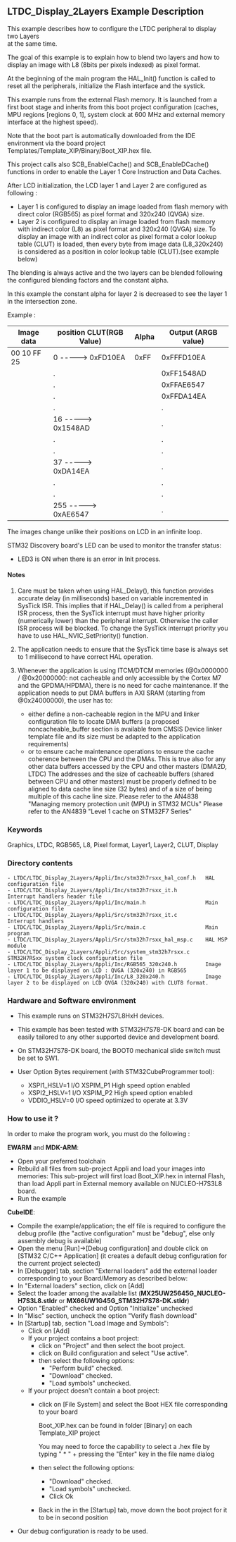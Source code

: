 ## <b>LTDC_Display_2Layers Example Description</b>

This example describes how to configure the LTDC peripheral to display two Layers  
at the same time.

The goal of this example is to explain how to blend two layers and how to display 
an image with L8 (8bits per pixels indexed) as pixel format. 

At the beginning of the main program the HAL_Init() function is called to reset 
all the peripherals, initialize the Flash interface and the systick.

This example runs from the external Flash memory. It is launched from a first boot stage and inherits from this boot project
configuration (caches, MPU regions [regions 0, 1], system clock at 600 MHz and external memory interface at the highest speed).

Note that the boot part is automatically downloaded from the IDE environment via the board project Templates/Template_XIP/Binary/Boot_XIP.hex file.

This project calls also SCB_EnableICache() and SCB_EnableDCache() functions in order to enable
the Layer 1 Core Instruction and Data Caches.

After LCD initialization, the LCD layer 1 and Layer 2 are configured as following :

  - Layer 1 is configured to display an image loaded from flash memory with direct
    color (RGB565) as pixel format and 320x240 (QVGA) size.
  - Layer 2 is configured to display an image loaded from flash memory with indirect
    color (L8) as pixel format and 320x240 (QVGA) size.
    To display an image with an indirect color as pixel format a color lookup table (CLUT) 
    is loaded, then every byte from image data (L8_320x240) is considered as 
    a position in color lookup table (CLUT).(see example below)  

The blending is always active and the two layers can be blended following 
the configured blending factors and the constant alpha.

In this example the constant alpha for layer 2 is decreased to see the layer 1
in the intersection zone.

  Example :
  
|Image data | position   CLUT(RGB Value) | Alpha | Output (ARGB value) |
| --- | --- | --- | --- |
| 00 10 FF 25 |  0   -----> 0xFD10EA | 0xFF | 0xFFFD10EA |
|             |  .                   |      | 0xFF1548AD |
|             |  .                   |      | 0xFFAE6547 |
|             |  .                   |      | 0xFFDA14EA |
|             |  .                   |      | . |
|             |  16  -----> 0x1548AD |      | . |
|             |  .                   |      | . |
|             |  .                   |      | . |
|             |  37  -----> 0xDA14EA |      | . |
|             |  .                   |      | . |
|             |  .                   |      | . |
|             |  255 -----> 0xAE6547 |      | . |


The images change unlike their positions on LCD in an infinite loop.

STM32 Discovery board's LED can be used to monitor the transfer status:

 - LED3 is ON when there is an error in Init process.

#### <b>Notes</b>

 1. Care must be taken when using HAL_Delay(), this function provides accurate delay (in milliseconds)
    based on variable incremented in SysTick ISR. This implies that if HAL_Delay() is called from
    a peripheral ISR process, then the SysTick interrupt must have higher priority (numerically lower)
    than the peripheral interrupt. Otherwise the caller ISR process will be blocked.
    To change the SysTick interrupt priority you have to use HAL_NVIC_SetPriority() function.

 2. The application needs to ensure that the SysTick time base is always set to 1 millisecond
    to have correct HAL operation.

 3. Whenever the application is using ITCM/DTCM memories (@0x0000000 / @0x20000000: not cacheable and only accessible
    by the Cortex M7 and the GPDMA/HPDMA), there is no need for cache maintenance.
    If the application needs to put DMA buffers in AXI SRAM (starting from @0x24000000), the user has to:
    - either define a non-cacheable region in the MPU and linker configuration file to locate DMA buffers
	(a proposed noncacheable_buffer section is available from CMSIS Device linker template file and its size must
    be adapted to the application requirements)
    - or to ensure cache maintenance operations to ensure the cache coherence between the CPU and the DMAs.
    This is true also for any other data buffers accessed by the CPU and other masters (DMA2D, LTDC)
    The addresses and the size of cacheable buffers (shared between CPU and other masters)
    must be properly defined to be aligned to data cache line size (32 bytes) and of a size of being multiple
    of this cache line size.
    Please refer to the AN4838 "Managing memory protection unit (MPU) in STM32 MCUs"
    Please refer to the AN4839 "Level 1 cache on STM32F7 Series"

### <b>Keywords</b>

Graphics, LTDC, RGB565, L8, Pixel format, Layer1, Layer2, CLUT, Display

### <b>Directory contents</b>

    - LTDC/LTDC_Display_2Layers/Appli/Inc/stm32h7rsxx_hal_conf.h   HAL configuration file
    - LTDC/LTDC_Display_2Layers/Appli/Inc/stm32h7rsxx_it.h         Interrupt handlers header file
    - LTDC/LTDC_Display_2Layers/Appli/Inc/main.h                   Main configuration file
    - LTDC/LTDC_Display_2Layers/Appli/Src/stm32h7rsxx_it.c         Interrupt handlers
    - LTDC/LTDC_Display_2Layers/Appli/Src/main.c                   Main program 
    - LTDC/LTDC_Display_2Layers/Appli/Src/stm32h7rsxx_hal_msp.c    HAL MSP module	
    - LTDC/LTDC_Display_2Layers/Appli/Src/system_stm32h7rsxx.c     STM32H7RSxx system clock configuration file
    - LTDC/LTDC_Display_2Layers/Appli/Inc/RGB565_320x240.h         Image layer 1 to be displayed on LCD : QVGA (320x240) in RGB565
    - LTDC/LTDC_Display_2Layers/Appli/Inc/L8_320x240.h             Image layer 2 to be displayed on LCD QVGA (320x240) with CLUT8 format.

### <b>Hardware and Software environment</b>

  - This example runs on STM32H7S7L8HxH devices.

  - This example has been tested with STM32H7S78-DK board and can be
    easily tailored to any other supported device and development board.    
	
  - On STM32H7S78-DK board, the BOOT0 mechanical slide switch must be set to SW1.

  - User Option Bytes requirement (with STM32CubeProgrammer tool):

    - XSPI1_HSLV=1     I/O XSPIM_P1 High speed option enabled
    - XSPI2_HSLV=1     I/O XSPIM_P2 High speed option enabled
    - VDDIO_HSLV=0     I/O speed optimized to operate at 3.3V
    
### <b>How to use it ?</b>

In order to make the program work, you must do the following :

**EWARM** and **MDK-ARM**:

 - Open your preferred toolchain
 - Rebuild all files from sub-project Appli and load your images into memories: This sub-project will first load Boot_XIP.hex in internal Flash,
   than load Appli part in External memory available on NUCLEO-H7S3L8 board.
 - Run the example

**CubeIDE**:

 - Compile the example/application; the elf file is required to configure the debug profile (the "active configuration" must be "debug", else only assembly debug is available)
 - Open the menu [Run]->[Debug configuration] and double click on  [STM32 C/C++ Application] (it creates a default debug configuration for the current project selected)
 - In [Debugger] tab, section "External  loaders" add the external loader corresponding to your Board/Memory as described below:
 - In "External loaders" section, click on [Add]
 - Select the loader among the available list (**MX25UW25645G_NUCLEO-H7S3L8.stldr** or **MX66UW1G45G_STM32H7S78-DK.stldr**)
 - Option "Enabled" checked and Option "Initialize" unchecked
 - In "Misc" section, uncheck the option "Verify flash download"
 - In [Startup] tab, section "Load Image and Symbols":
   - Click on [Add]
   - If your project contains a boot project:
     - click on "Project" and then select the boot project.
     - click on Build configuration and select "Use active".
     - then select the following options:
       - "Perform build" checked.
       - "Download" checked.
       - "Load symbols" unchecked.
   - If your project doesn't contain a boot project:
     - click on [File System] and select the Boot HEX file corresponding to your board

        Boot_XIP.hex can be found in folder [Binary] on each Template_XIP project

        You may need to force the capability to select a .hex file by typing " * " + pressing the "Enter" key in the file name dialog

     - then select the following options:
       - "Download"      checked.
       - "Load symbols" unchecked.
       - Click Ok
     - Back in the in the [Startup] tab, move down the boot project for it to be in second position
 - Our debug configuration is ready to be used.


